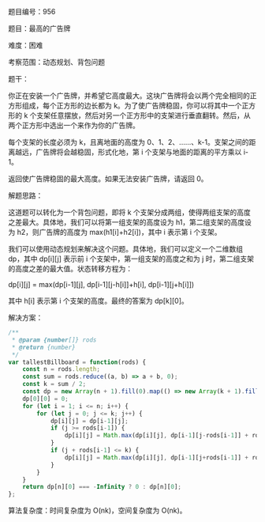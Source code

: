 题目编号：956

题目：最高的广告牌

难度：困难

考察范围：动态规划、背包问题

题干：

你正在安装一个广告牌，并希望它高度最大。这块广告牌将会以两个完全相同的正方形组成，每个正方形的边长都为 k。为了使广告牌稳固，你可以将其中一个正方形的 k 个支架任意摆放，然后对另一个正方形中的支架进行垂直翻转。然后，从两个正方形中选出一个来作为你的广告牌。

每个支架的长度必须为 k，且离地面的高度为 0、1、2、......、k-1。支架之间的距离越远，广告牌将会越稳固，形式化地，第 i 个支架与地面的距离的平方乘以 i-1。

返回使广告牌稳固的最大高度。如果无法安装广告牌，请返回 0。

解题思路：

这道题可以转化为一个背包问题，即将 k 个支架分成两组，使得两组支架的高度之差最大。具体地，我们可以将第一组支架的高度设为 h1，第二组支架的高度设为 h2，则广告牌的高度为 max(h1[i]+h2[i])，其中 i 表示第 i 个支架。

我们可以使用动态规划来解决这个问题。具体地，我们可以定义一个二维数组 dp，其中 dp[i][j] 表示前 i 个支架中，第一组支架的高度之和为 j 时，第二组支架的高度之差的最大值。状态转移方程为：

dp[i][j] = max(dp[i-1][j], dp[i-1][j-h[i]]+h[i], dp[i-1][j+h[i]])

其中 h[i] 表示第 i 个支架的高度。最终的答案为 dp[k][0]。

解决方案：

```javascript
/**
 * @param {number[]} rods
 * @return {number}
 */
var tallestBillboard = function(rods) {
    const n = rods.length;
    const sum = rods.reduce((a, b) => a + b, 0);
    const k = sum / 2;
    const dp = new Array(n + 1).fill(0).map(() => new Array(k + 1).fill(-Infinity));
    dp[0][0] = 0;
    for (let i = 1; i <= n; i++) {
        for (let j = 0; j <= k; j++) {
            dp[i][j] = dp[i-1][j];
            if (j >= rods[i-1]) {
                dp[i][j] = Math.max(dp[i][j], dp[i-1][j-rods[i-1]] + rods[i-1]);
            }
            if (j + rods[i-1] <= k) {
                dp[i][j] = Math.max(dp[i][j], dp[i-1][j+rods[i-1]] + rods[i-1]);
            }
        }
    }
    return dp[n][0] === -Infinity ? 0 : dp[n][0];
};
```

算法复杂度：时间复杂度为 O(nk)，空间复杂度为 O(nk)。